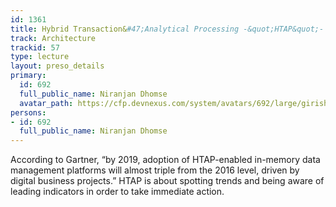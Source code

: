 ```yaml
---
id: 1361
title: Hybrid Transaction&#47;Analytical Processing -&quot;HTAP&quot;- What is it and Why It Matters
track: Architecture
trackid: 57
type: lecture
layout: preso_details
primary:
  id: 692
  full_public_name: Niranjan Dhomse
  avatar_path: https://cfp.devnexus.com/system/avatars/692/large/girish_100_x_100.jpg?1505522112
persons:
- id: 692
  full_public_name: Niranjan Dhomse
---
```

<p>According to Gartner, &ldquo;by 2019, adoption of HTAP-enabled in-memory data management platforms will almost triple from the 2016 level, driven by digital business projects.&rdquo; HTAP is about spotting trends and being aware of leading indicators in order to take immediate action.</p>
